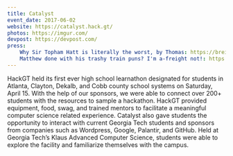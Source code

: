 ```yaml
---
title: Catalyst
event_date: 2017-06-02
website: https://catalyst.hack.gt/
photos: https://imgur.com/
devpost: https://devpost.com/
press:
    Why Sir Topham Hatt is literally the worst, by Thomas: https://breitbart.com/
    Matthew done with his trashy train puns? I'm a-freight not!: https://cnn.com/
---
```


HackGT held its first ever high school learnathon designated for students in Atlanta, Clayton, Dekalb, and Cobb county school systems on Saturday, April 15. With the help of our sponsors, we were able to connect over 200+ students with the resources to sample a hackathon. HackGT provided equipment, food, swag, and trained mentors to facilitate a meaningful computer science related experience. Catalyst also gave students the opportunity to interact with current Georgia Tech students and sponsors from companies such as Wordpress, Google, Palantir, and GitHub. Held at Georgia Tech’s Klaus Advanced Computer Science, students were able to explore the facility and familiarize themselves with the campus. 
